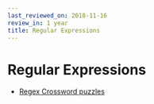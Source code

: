 ```yaml
---
last_reviewed_on: 2018-11-16
review_in: 1 year
title: Regular Expressions
---
```

# Regular Expressions

* [Regex Crossword puzzles](https://regexcrossword.com)
